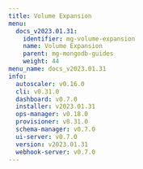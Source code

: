 ```yaml
---
title: Volume Expansion
menu:
  docs_v2023.01.31:
    identifier: mg-volume-expansion
    name: Volume Expansion
    parent: mg-mongodb-guides
    weight: 44
menu_name: docs_v2023.01.31
info:
  autoscaler: v0.16.0
  cli: v0.31.0
  dashboard: v0.7.0
  installer: v2023.01.31
  ops-manager: v0.18.0
  provisioner: v0.31.0
  schema-manager: v0.7.0
  ui-server: v0.7.0
  version: v2023.01.31
  webhook-server: v0.7.0
---
```


